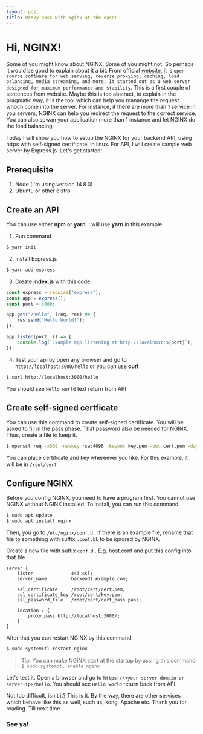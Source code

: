 ```yaml
---
layout: post
title: Proxy pass with Nginx at the ease!
---
```


# Hi, NGINX!

Some of you might know about NGINX. Some of you might not. So perhaps it would be good to explain about it a bit. From official [website](https://www.nginx.com/resources/glossary/nginx/), it is `open source software for web serving, reverse proxying, caching, load balancing, media streaming, and more. It started out as a web server designed for maximum performance and stability`. This is a first couple of sentences from website. Maybe this is too abstract, to explain in the pragmatic way, it is the tool which can help you manange the request whoch come into the server. For instance, if there are more than 1 service in you servers, NGINX can help you redirect the request to the correct service. You can also spwan your application more than 1 instance and let NGINX do the load balancing.

Today I will show you how to setup the NGINX for your backend API, using https with self-signed certificate, in linux. For API, I will create sample web server by Express.js. Let's get started!

## Prerequisite

1. Node (I'm using version 14.8.0)
2. Ubuntu or other distro

## Create an API

You can use either **npm** or **yarn**. I will use **yarn** in this example

1. Run command

```bash
$ yarn init
```

2. Install Express.js

```bash
$ yarn add express
```

3. Create **index.js** with this code

```javascript
const express = require("express");
const app = express();
const port = 3000;

app.get("/hello", (req, res) => {
    res.send("Hello World!");
});

app.listen(port, () => {
    console.log(`Example app listening at http://localhost:${port}`);
});
```

4. Test your api by open any browser and go to `http://localhost:3000/hello` or you can use **curl**

```bash
$ curl http://localhost:3000/hello
```

You should see `Hello world` text return from API

## Create self-signed certficate

You can use this command to create self-signed certificate. You will be asked to fill in the pass phase. That password also be needed for NGINX. Thus, create a file to keep it.

```bash
$ openssl req -x509 -newkey rsa:4096 -keyout key.pem -out cert.pem -days 365
```

You can place certificate and key whereever you like. For this example, it will be in `/root/cert`

## Configure NGINX

Before you config NGINX, you need to have a program first. You cannot use NGINX without NGINX installed. To install, you can run this command

```bash
$ sudo apt update
$ sudo apt install nginx
```

Then, you go to `/etc/nginx/conf.d` . If there is an example file, rename that file to something with suffix `.conf.bk` to be ignored by NGINX.

Create a new file with suffix `conf.d` . E.g. host.conf and put this config into that file

```
server {
    listen              443 ssl;
    server_name         backend1.example.com;

    ssl_certificate     /root/cert/cert.pem;
    ssl_certificate_key /root/cert/key.pem;
    ssl_password_file   /root/cert/cert_pass.pass;

    location / {
        proxy_pass http://localhost:3000/;
    }
}
```

After that you can restart NGINX by this command

```bash
$ sudo systemctl restart nginx
```

> Tip: You can make NGINX start at the startup by ussing this command `$ sudo systemctl enable nginx`

Let's test it. Open a browser and go to `https://<your-server-domain or server-ip>/hello`. You should see `Hello world` return back from API.

Not too difficult, isn't it? This is it. By the way, there are other services which behave like this as well, such as, kong, Apache etc. Thank you for reading. Till next time

### See ya!
